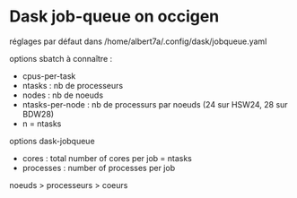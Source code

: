 # Dask job-queue on occigen

réglages par défaut dans /home/albert7a/.config/dask/jobqueue.yaml

options sbatch à connaître :
- cpus-per-task
- ntasks : nb de processeurs
- nodes : nb de noeuds
- ntasks-per-node : nb de processurs par noeuds (24 sur HSW24, 28 sur BDW28)
- n = ntasks

options dask-jobqueue
- cores : total number of cores per job = ntasks
- processes : number of processes per job

noeuds > processeurs > coeurs